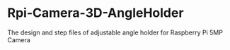 # Rpi-Camera-3D-AngleHolder
The design and step files of adjustable angle holder for Raspberry Pi 5MP Camera
